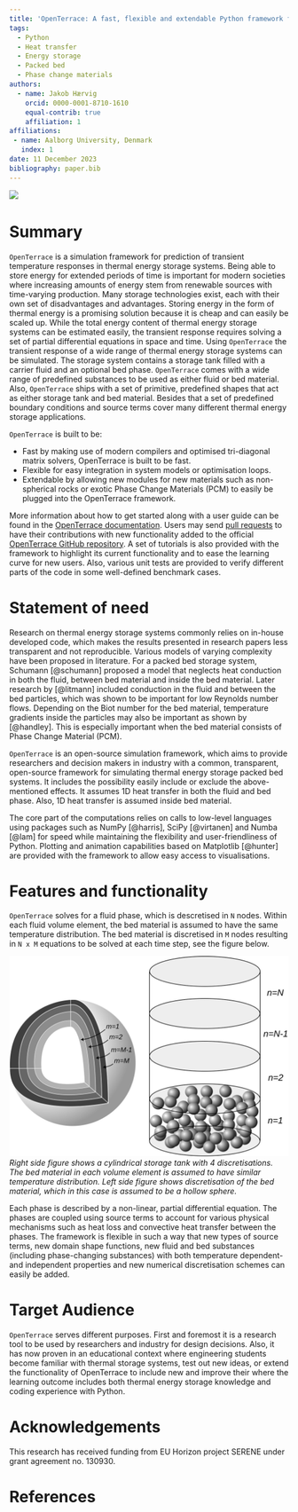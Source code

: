 ```yaml
---
title: 'OpenTerrace: A fast, flexible and extendable Python framework for thermal energy storage packed bed simulations'
tags:
  - Python
  - Heat transfer
  - Energy storage
  - Packed bed
  - Phase change materials
authors:
  - name: Jakob Hærvig
    orcid: 0000-0001-8710-1610
    equal-contrib: true
    affiliation: 1
affiliations:
 - name: Aalborg University, Denmark
   index: 1
date: 11 December 2023
bibliography: paper.bib
---
```


![](https://raw.githubusercontent.com/OpenTerrace/openterrace-python/main/docs/_figures/logo-openterrace.svg)

# Summary
`OpenTerrace` is a simulation framework for prediction of transient temperature responses in thermal energy storage systems. Being able to store energy for extended periods of time is important for modern societies where increasing amounts of energy stem from renewable sources with time-varying production. Many storage technologies exist, each with their own set of disadvantages and advantages. Storing energy in the form of thermal energy is a promising solution because it is cheap and can easily be scaled up. While the total energy content of thermal energy storage systems can be estimated easily, the transient response requires solving a set of partial differential equations in space and time. Using `OpenTerrace` the transient response of a wide range of thermal energy storage systems can be simulated. The storage system contains a storage tank filled with a carrier fluid and an optional bed phase. `OpenTerrace` comes with a wide range of predefined substances to be used as either fluid or bed material. Also, `OpenTerrace` ships with a set of primitive, predefined shapes that act as either storage tank and bed material. Besides that a set of predefined boundary conditions and source terms cover many different thermal energy storage applications.

`OpenTerrace` is built to be:
- Fast by making use of modern compilers and optimised tri-diagonal matrix solvers, OpenTerrace is built to be fast.
- Flexible for easy integration in system models or optimisation loops.
- Extendable by allowing new modules for new materials such as non-spherical rocks or exotic Phase Change Materials (PCM) to easily be plugged into the OpenTerrace framework.

More information about how to get started along with a user guide can be found in the [OpenTerrace documentation](https://openterrace.github.io/openterrace-python/). Users may send [pull requests](https://github.com/OpenTerrace/openterrace-python) to have their contributions with new functionality added to the official [OpenTerrace GitHub repository](https://github.com/OpenTerrace/openterrace-python). A set of tutorials is also provided with the framework to highlight its current functionality and to ease the learning curve for new users. Also, various unit tests are provided to verify different parts of the code in some well-defined benchmark cases.

# Statement of need
Research on thermal energy storage systems commonly relies on in-house developed code, which makes the results presented in research papers less transparent and not reproducible. Various models of varying complexity have been proposed in literature. For a packed bed storage system, Schumann [@schumann] proposed a model that neglects heat conduction in both the fluid, between bed material and inside the bed material. Later research by [@litmann] included conduction in the fluid and between the bed particles, which was shown to be important for low Reynolds number flows. Depending on the Biot number for the bed material, temperature gradients inside the particles may also be important as shown by [@handley]. This is especially important when the bed material consists of Phase Change Material (PCM).

`OpenTerrace` is an open-source simulation framework, which aims to provide researchers and decision makers in industry with a common, transparent, open-source framework for simulating thermal energy storage packed bed systems. It includes the possibility easily include or exclude the above-mentioned effects. It assumes 1D heat transfer in both the fluid and bed phase. Also, 1D heat transfer is assumed inside bed material. 

The core part of the computations relies on calls to low-level languages using packages such as NumPy [@harris], SciPy [@virtanen] and  Numba [@lam] for speed while maintaining the flexibility and user-friendliness of Python. Plotting and animation capabilities based on Matplotlib [@hunter] are provided with the framework to allow easy access to visualisations.

# Features and functionality
`OpenTerrace` solves for a fluid phase, which is descretised in `N` nodes. Within each fluid volume element, the bed material is assumed to have the same temperature distribution. The bed material is discretised in `M` nodes resulting in `N x M` equations to be solved at each time step, see the figure below.

![](../docs/_figures/schematic.svg)
*Right side figure shows a cylindrical storage tank with 4 discretisations. The bed material in each volume element is assumed to have similar temperature distribution. Left side figure shows discretisation of the bed material, which in this case is assumed to be a hollow sphere.*

Each phase is described by a non-linear, partial differential equation. The phases are coupled using source terms to account for various physical mechanisms such as heat loss and convective heat transfer between the phases. The framework is flexible in such a way that new types of source terms, new domain shape functions, new fluid and bed substances (including phase-changing substances) with both temperature dependent- and independent properties and new numerical discretisation schemes can easily be added.

# Target Audience
`OpenTerrace` serves different purposes. First and foremost it is a research tool to be used by researchers and industry for design decisions. Also, it has now proven in an educational context where engineering students become familiar with thermal storage systems, test out new ideas, or extend the functionality of OpenTerrace to include new  and improve their where the learning outcome includes both thermal energy storage knowledge and coding experience with Python.

# Acknowledgements
This research has received funding from EU Horizon project SERENE under grant agreement no. 130930.

# References
